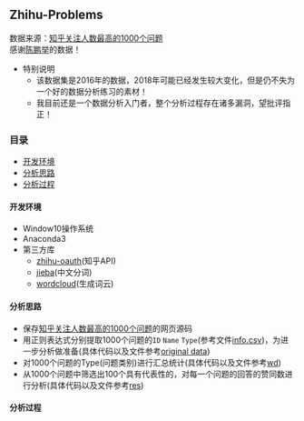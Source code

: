 Zhihu-Problems
-----
数据来源：[知乎关注人数最高的1000个问题](https://zhuanlan.zhihu.com/p/21103740)<br>
感谢[陈鹏举](https://www.zhihu.com/people/chen-peng-ju/activities)的数据！<br>
* 特别说明
    * 该数据集是2016年的数据，2018年可能已经发生较大变化，但是仍不失为一个好的数据分析练习的素材！
    * 我目前还是一个数据分析入门者，整个分析过程存在诸多漏洞，望批评指正！
### 目录
* [开发环境](#开发环境)
* [分析思路](#分析思路)
* [分析过程](#分析过程)
#### 开发环境
* Window10操作系统
* Anaconda3
* 第三方库
  * [zhihu-oauth](https://github.com/7sDream/zhihu-oauth)(知乎API)
  * [jieba](https://github.com/fxsjy/jieba)(中文分词)
  * [wordcloud](https://github.com/amueller/word_cloud)(生成词云)
#### 分析思路
* 保存[知乎关注人数最高的1000个问题](https://zhuanlan.zhihu.com/p/21103740)的网页源码<br>
* 用正则表达式分别提取1000个问题的`ID` `Name` `Type`(参考文件[info.csv](./original%20data/info.csv))，为进一步分析做准备(具体代码以及文件参考[original data](./original%20data))<br>
* 对1000个问题的Type(问题类别)进行汇总统计(具体代码以及文件参考[wd](./wd))
* 从1000个问题中筛选出100个具有代表性的，对每一个问题的回答的赞同数进行分析(具体代码以及文件参考[res](./problems%20analysis/res))
#### 分析过程